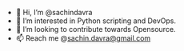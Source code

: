 - 👋 Hi, I’m @sachindavra
- 👀 I’m interested in Python scripting and DevOps.
- 💞️ I’m looking to contribute towards Opensource. 
- 📫 Reach me @sachin.davra@gmail.com

<!---
sachindavra/sachindavra is a ✨ special ✨ repository because its `README.md` (this file) appears on your GitHub profile.
You can click the Preview link to take a look at your changes.
--->
